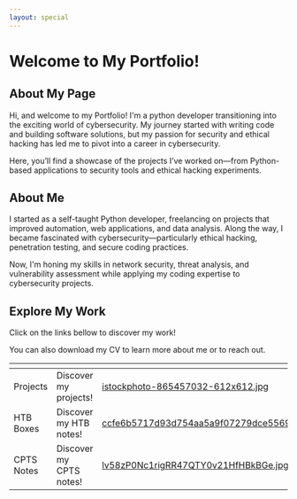 ```yaml
---
layout: special
---
```


# Welcome to My Portfolio!

## About My Page

Hi, and welcome to my Portfolio! I'm a python developer transitioning into the exciting world of cybersecurity. My journey started with writing code and building software solutions, but my passion for security and ethical hacking has led me to pivot into a career in cybersecurity.

Here, you’ll find a showcase of the projects I’ve worked on—from Python-based applications to security tools and ethical hacking experiments.

## About Me

I started as a self-taught Python developer, freelancing on projects that improved automation, web applications, and data analysis. Along the way, I became fascinated with cybersecurity—particularly ethical hacking, penetration testing, and secure coding practices.

Now, I'm honing my skills in network security, threat analysis, and vulnerability assessment while applying my coding expertise to cybersecurity projects.

## Explore My Work

Click on the links bellow to discover my work!

You can also download my CV to learn more about me or to reach out.

<table data-view="cards"><thead><tr><th></th><th></th><th data-hidden data-card-cover data-type="files"></th><th data-hidden data-card-target data-type="content-ref"></th></tr></thead><tbody><tr><td>Projects</td><td>Discover my projects!</td><td><a href=".gitbook/assets/istockphoto-865457032-612x612.jpg">istockphoto-865457032-612x612.jpg</a></td><td><a href="https://earlyhints.github.io/projects">https://earlyhints.github.io/projects</a></td></tr><tr><td>HTB Boxes</td><td>Discover my HTB notes!</td><td><a href=".gitbook/assets/ccfe6b5717d93d754aa5a9f07279dce55695bf09.png">ccfe6b5717d93d754aa5a9f07279dce55695bf09.png</a></td><td><a href="https://earlyhints.github.io/htb/">https://earlyhints.github.io/htb/</a></td></tr><tr><td>CPTS Notes</td><td>Discover my CPTS notes!</td><td><a href=".gitbook/assets/lv58zP0Nc1rigRR47QTY0v21HfHBkBGe.jpg">lv58zP0Nc1rigRR47QTY0v21HfHBkBGe.jpg</a></td><td><a href="https://earlyhints.github.io/CPTS/">https://earlyhints.github.io/CPTS/</a></td></tr></tbody></table>
